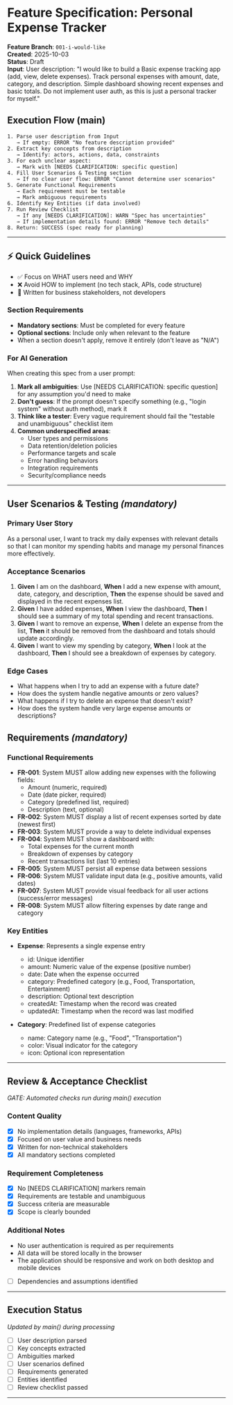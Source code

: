 # Feature Specification: Personal Expense Tracker

**Feature Branch**: `001-i-would-like`  
**Created**: 2025-10-03  
**Status**: Draft  
**Input**: User description: "I would like to build a Basic expense tracking app (add, view, delete expenses). Track personal expenses with amount, date, category, and description. Simple dashboard showing recent expenses and basic totals. Do not implement user auth, as this is just a personal tracker for myself."

## Execution Flow (main)
```
1. Parse user description from Input
   → If empty: ERROR "No feature description provided"
2. Extract key concepts from description
   → Identify: actors, actions, data, constraints
3. For each unclear aspect:
   → Mark with [NEEDS CLARIFICATION: specific question]
4. Fill User Scenarios & Testing section
   → If no clear user flow: ERROR "Cannot determine user scenarios"
5. Generate Functional Requirements
   → Each requirement must be testable
   → Mark ambiguous requirements
6. Identify Key Entities (if data involved)
7. Run Review Checklist
   → If any [NEEDS CLARIFICATION]: WARN "Spec has uncertainties"
   → If implementation details found: ERROR "Remove tech details"
8. Return: SUCCESS (spec ready for planning)
```

---

## ⚡ Quick Guidelines
- ✅ Focus on WHAT users need and WHY
- ❌ Avoid HOW to implement (no tech stack, APIs, code structure)
- 👥 Written for business stakeholders, not developers

### Section Requirements
- **Mandatory sections**: Must be completed for every feature
- **Optional sections**: Include only when relevant to the feature
- When a section doesn't apply, remove it entirely (don't leave as "N/A")

### For AI Generation
When creating this spec from a user prompt:
1. **Mark all ambiguities**: Use [NEEDS CLARIFICATION: specific question] for any assumption you'd need to make
2. **Don't guess**: If the prompt doesn't specify something (e.g., "login system" without auth method), mark it
3. **Think like a tester**: Every vague requirement should fail the "testable and unambiguous" checklist item
4. **Common underspecified areas**:
   - User types and permissions
   - Data retention/deletion policies  
   - Performance targets and scale
   - Error handling behaviors
   - Integration requirements
   - Security/compliance needs

---

## User Scenarios & Testing *(mandatory)*

### Primary User Story
As a personal user, I want to track my daily expenses with relevant details so that I can monitor my spending habits and manage my personal finances more effectively.

### Acceptance Scenarios
1. **Given** I am on the dashboard, **When** I add a new expense with amount, date, category, and description, **Then** the expense should be saved and displayed in the recent expenses list.
2. **Given** I have added expenses, **When** I view the dashboard, **Then** I should see a summary of my total spending and recent transactions.
3. **Given** I want to remove an expense, **When** I delete an expense from the list, **Then** it should be removed from the dashboard and totals should update accordingly.
4. **Given** I want to view my spending by category, **When** I look at the dashboard, **Then** I should see a breakdown of expenses by category.

### Edge Cases
- What happens when I try to add an expense with a future date?
- How does the system handle negative amounts or zero values?
- What happens if I try to delete an expense that doesn't exist?
- How does the system handle very large expense amounts or descriptions?

## Requirements *(mandatory)*

### Functional Requirements
- **FR-001**: System MUST allow adding new expenses with the following fields:
  - Amount (numeric, required)
  - Date (date picker, required)
  - Category (predefined list, required)
  - Description (text, optional)
- **FR-002**: System MUST display a list of recent expenses sorted by date (newest first)
- **FR-003**: System MUST provide a way to delete individual expenses
- **FR-004**: System MUST show a dashboard with:
  - Total expenses for the current month
  - Breakdown of expenses by category
  - Recent transactions list (last 10 entries)
- **FR-005**: System MUST persist all expense data between sessions
- **FR-006**: System MUST validate input data (e.g., positive amounts, valid dates)
- **FR-007**: System MUST provide visual feedback for all user actions (success/error messages)
- **FR-008**: System MUST allow filtering expenses by date range and category

### Key Entities
- **Expense**: Represents a single expense entry
  - id: Unique identifier
  - amount: Numeric value of the expense (positive number)
  - date: Date when the expense occurred
  - category: Predefined category (e.g., Food, Transportation, Entertainment)
  - description: Optional text description
  - createdAt: Timestamp when the record was created
  - updatedAt: Timestamp when the record was last modified

- **Category**: Predefined list of expense categories
  - name: Category name (e.g., "Food", "Transportation")
  - color: Visual indicator for the category
  - icon: Optional icon representation

---

## Review & Acceptance Checklist
*GATE: Automated checks run during main() execution*

### Content Quality
- [x] No implementation details (languages, frameworks, APIs)
- [x] Focused on user value and business needs
- [x] Written for non-technical stakeholders
- [x] All mandatory sections completed

### Requirement Completeness
- [x] No [NEEDS CLARIFICATION] markers remain
- [x] Requirements are testable and unambiguous  
- [x] Success criteria are measurable
- [x] Scope is clearly bounded

### Additional Notes
- No user authentication is required as per requirements
- All data will be stored locally in the browser
- The application should be responsive and work on both desktop and mobile devices
- [ ] Dependencies and assumptions identified

---

## Execution Status
*Updated by main() during processing*

- [ ] User description parsed
- [ ] Key concepts extracted
- [ ] Ambiguities marked
- [ ] User scenarios defined
- [ ] Requirements generated
- [ ] Entities identified
- [ ] Review checklist passed

---
